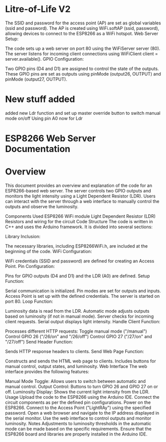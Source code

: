 # Litre-of-Life V2

The SSID and password for the access point (AP) are set as global variables (ssid and password). The AP is created using WiFi.softAP (ssid, password), allowing devices to connect to the ESP8266 as a WiFi hotspot. Web Server Setup:

The code sets up a web server on port 80 using the WiFiServer server (80). The server listens for incoming client connections using WiFiClient client = server.available(). GPIO Configuration:

Two GPIO pins (D4 and D1) are assigned to control the state of the outputs. These GPIO pins are set as outputs using pinMode (output26, OUTPUT) and pinMode (output27, OUTPUT).

# New stuff added 
added new Ldr function and set up master override button to switch manual mode on/off
Using pin A0 now for Ldr 

# ESP8266 Web Server Documentation
# Overview

This document provides an overview and explanation of the code for an ESP8266-based web server. The server controls two GPIO outputs and monitors the light intensity using a Light Dependent Resistor (LDR). Users can interact with the server through a web interface to manually control the outputs and observe the luminosity.

Components Used
ESP8266 WiFi module
Light Dependent Resistor (LDR)
Resistors and wiring for the circuit
Code Structure
The code is written in C++ and uses the Arduino framework. It is divided into several sections:

Library Inclusion:

The necessary libraries, including ESP8266WiFi.h, are included at the beginning of the code.
WiFi Configuration:

WiFi credentials (SSID and password) are defined for creating an Access Point.
Pin Configuration:

Pins for GPIO outputs (D4 and D1) and the LDR (A0) are defined.
Setup Function:

Serial communication is initialized.
Pin modes are set for outputs and inputs.
Access Point is set up with the defined credentials.
The server is started on port 80.
Loop Function:

Luminosity data is read from the LDR.
Automatic mode adjusts outputs based on luminosity (if not in manual mode).
Server checks for incoming client requests.
Serial output displays light intensity.
Handle Client Function:

Processes different HTTP requests:
Toggle manual mode ("/manual")
Control GPIO 26 ("/26/on" and "/26/off")
Control GPIO 27 ("/27/on" and "/27/off")
Send Header Function:

Sends HTTP response headers to clients.
Send Web Page Function:

Constructs and sends the HTML web page to clients.
Includes buttons for manual control, output states, and luminosity.
Web Interface
The web interface provides the following features:

Manual Mode Toggle: Allows users to switch between automatic and manual control.
Output Control: Buttons to turn GPIO 26 and GPIO 27 on or off.
Luminosity Display: Shows the current light intensity from the LDR.
Usage
Upload the code to the ESP8266 using the Arduino IDE.
Connect the circuit components as per the defined pin configurations.
Power on the ESP8266.
Connect to the Access Point ("LightRAy") using the specified password.
Open a web browser and navigate to the IP address displayed in the serial monitor.
Use the web interface to control outputs and monitor luminosity.
Notes
Adjustments to luminosity thresholds in the automatic mode can be made based on the specific requirements.
Ensure that the ESP8266 board and libraries are properly installed in the Arduino IDE.
